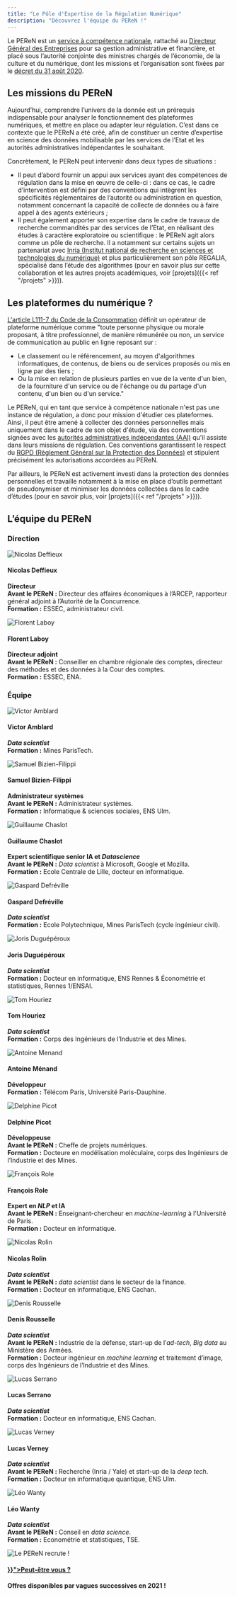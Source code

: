```yaml
---
title: "Le Pôle d'Expertise de la Régulation Numérique"
description: "Découvrez l'équipe du PEReN !"
---
```



Le PEReN est un [service à compétence nationale][1], rattaché au [Directeur Général des Entreprises][2] pour sa gestion administrative et financière, et placé sous l’autorité conjointe des ministres chargés de l’économie, de la culture et du numérique, dont les missions et l’organisation sont fixées par le [décret du 31 août 2020][3].





## Les missions du PEReN

Aujourd’hui, comprendre l’univers de la donnée est un prérequis indispensable pour analyser le fonctionnement des plateformes numériques, et mettre en place ou adapter leur régulation. C’est dans ce contexte que le PEReN a été créé, afin de constituer un centre d’expertise en science des données mobilisable par les services de l’Etat et les autorités administratives indépendantes le souhaitant.


Concrètement, le PEReN peut intervenir dans deux types de situations :
-	Il peut d’abord fournir un appui aux services ayant des compétences de régulation dans la mise en œuvre de celle-ci : dans ce cas, le cadre d’intervention est défini par des conventions qui intègrent les spécificités réglementaires de l’autorité ou administration en question, notamment concernant la capacité de collecte de données ou à faire appel à des agents extérieurs ;
-	Il peut également apporter son expertise dans le cadre de travaux de recherche commandités par des services de l’Etat, en réalisant des études à caractère exploratoire ou scientifique : le PEReN agit alors comme un pôle de recherche. Il a notamment sur certains sujets un partenariat avec [Inria (Institut national de recherche en sciences et technologies du numérique)][4] et plus particulièrement son pôle REGALIA, spécialisé dans l’étude des algorithmes (pour en savoir plus sur cette collaboration et les autres projets académiques, voir [projets]({{< ref "/projets" >}})).


[1]: https://www.vie-publique.fr/fiches/20245-les-services-competence-nationale
[2]: https://www.entreprises.gouv.fr/fr
[3]: https://www.legifrance.gouv.fr/jorf/id/JORFTEXT000042297154
[4]: https://inria.fr/fr


## Les plateformes du numérique ?


[L'article L111-7 du Code de la Consommation][6] définit un opérateur de plateforme numérique comme "toute personne physique ou morale proposant, à titre professionnel, de manière rémunérée ou non, un service de communication au public en ligne reposant sur :
* Le classement ou le référencement, au moyen d'algorithmes informatiques, de contenus, de biens ou de services proposés ou mis en ligne par des tiers ;
* Ou la mise en relation de plusieurs parties en vue de la vente d'un bien, de la fourniture d'un service ou de l'échange ou du partage d'un contenu, d'un bien ou d'un service."

Le PEReN, qui en tant que service à compétence nationale n'est pas une instance de régulation, a donc pour mission d'étudier ces plateformes. Ainsi, il peut être amené à collecter des données personnelles mais uniquement dans le cadre de son objet d'étude, via des conventions signées avec les [autorités administratives indépendantes (AAI)][5] qu'il assiste dans leurs missions de régulation. Ces conventions garantissent le respect du [RGPD (Règlement Général sur la Protection des Données)][7] et stipulent précisément les autorisations accordées au PEReN.

Par ailleurs, le PEReN est activement investi dans la protection des données personnelles et travaille notamment à la mise en place d’outils permettant de pseudonymiser et minimiser les données collectées dans le cadre d’études (pour en savoir plus, voir [projets]({{< ref "/projets" >}})).



[5]: https://www.vie-publique.fr/fiches/les-autorites-administratives-independantes
[6]: https://www.legifrance.gouv.fr/codes/article_lc/LEGIARTI000033219601/
[7]: https://www.cnil.fr/fr/comprendre-le-rgpd


## L’équipe du PEReN

### Direction

<div class="fr-grid-row fr-grid-row--gutters fr-grid-row--center fr-my-0">
    <div class="fr-col-6 fr-col-lg-3">
        <div class="fr-tile fr-enlarge-link">
            <div class="fr-tile__img">
                <img src="NicolasD.png" class="fr-responsive-img" title="Nicolas Deffieux" alt="Nicolas Deffieux" />
            </div>
            <div class="fr-tile__body">
                <h4 class="fr-tile__title">Nicolas Deffieux</h4>
                <p class="fr-tile__desc center">
                    <strong>Directeur</strong><br>
                    <strong>Avant le PEReN :</strong> Directeur des affaires économiques à l’ARCEP, rapporteur général adjoint à l’Autorité de la Concurrence.<br>
                    <strong>Formation :</strong> ESSEC, administrateur civil.
                </p>
            </div>
        </div>
    </div>
    <div class="fr-col-6 fr-col-lg-3">
        <div class="fr-tile fr-enlarge-link">
            <div class="fr-tile__img">
                <img src="Florent.png" class="fr-responsive-img" title="Florent Laboy" alt="Florent Laboy" />
            </div>
            <div class="fr-tile__body">
                <h4 class="fr-tile__title">Florent Laboy</h4>
                <p class="fr-tile__desc center">
                    <strong>Directeur adjoint</strong><br>
                    <strong>Avant le PEReN :</strong> Conseiller en chambre régionale des comptes, directeur des méthodes et des données à la Cour des comptes.<br>
                    <strong>Formation :</strong> ESSEC, ENA.
                </p>
            </div>
        </div>
    </div>
</div>

### Équipe

<div class="fr-grid-row fr-grid-row--gutters fr-grid-row--center">
    <div class="fr-col-6 fr-col-lg-3">
        <div class="fr-tile fr-enlarge-link">
            <div class="fr-tile__img">
                <img src="Victor.png" class="fr-responsive-img" title="Victor Amblard" alt="Victor Amblard" />
            </div>
            <div class="fr-tile__body">
                <h4 class="fr-tile__title">Victor Amblard</h4>
                <p class="fr-tile__desc center">
                    <strong><em lang="en">Data scientist</em></strong><br>
                    <strong>Formation :</strong> Mines ParisTech.
                </p>
            </div>
        </div>
    </div>
    <div class="fr-col-6 fr-col-lg-3">
        <div class="fr-tile fr-enlarge-link">
            <div class="fr-tile__img">
                <img src="Samuel.png" class="fr-responsive-img" title="Samuel Bizien-Filippi" alt="Samuel Bizien-Filippi" />
            </div>
            <div class="fr-tile__body">
                <h4 class="fr-tile__title">Samuel Bizien-Filippi</h4>
                <p class="fr-tile__desc center">
                    <strong>Administrateur systèmes</strong><br>
                    <strong>Avant le PEReN :</strong> Administrateur systèmes.<br>
                    <strong>Formation :</strong> Informatique & sciences sociales, ENS Ulm.
                </p>
            </div>
        </div>
    </div>
    <div class="fr-col-6 fr-col-lg-3">
        <div class="fr-tile fr-enlarge-link">
            <div class="fr-tile__img">
                <img src="guillaume.png" class="fr-responsive-img" title="Guillaume Chaslot" alt="Guillaume Chaslot" />
            </div>
            <div class="fr-tile__body">
                <h4 class="fr-tile__title">Guillaume Chaslot</h4>
                <p class="fr-tile__desc center">
                    <strong>Expert scientifique senior IA et <em lang="en">Datascience</em></strong><br>
                    <strong>Avant le PEReN :</strong> <em lang="en">Data scientist</em> à Microsoft, Google et Mozilla.<br>
                    <strong>Formation :</strong> Ecole Centrale de Lille, docteur en informatique.
                </p>
            </div>
        </div>
    </div>
    <div class="fr-col-6 fr-col-lg-3">
        <div class="fr-tile">
            <div class="fr-tile__img">
                <img src="Gaspard.png" class="fr-responsive-img" title="Gaspard Defréville" alt="Gaspard Defréville" />
            </div>
            <div class="fr-tile__body">
                <h4 class="fr-tile__title">Gaspard Defréville</h4>
                <p class="fr-tile__desc center">
                    <strong><em lang="en">Data scientist</em></strong><br>
                    <strong>Formation :</strong> Ecole Polytechnique, Mines ParisTech (cycle ingénieur civil).
                </p>
            </div>
        </div>
    </div>
    <div class="fr-col-6 fr-col-lg-3">
        <div class="fr-tile">
            <div class="fr-tile__img">
                <img src="Joris.png" class="fr-responsive-img" title="Joris Duguépéroux" alt="Joris Duguépéroux" />
            </div>
            <div class="fr-tile__body">
                <h4 class="fr-tile__title">Joris Duguépéroux</h4>
                <p class="fr-tile__desc center">
                    <strong><em lang="en">Data scientist</em></strong><br>
                    <strong>Formation :</strong> Docteur en informatique, ENS Rennes & Économétrie et statistiques, Rennes 1/ENSAI.
                </p>
            </div>
        </div>
    </div>
    <div class="fr-col-6 fr-col-lg-3">
        <div class="fr-tile fr-enlarge-link">
            <div class="fr-tile__img">
                <img src="Tom.png" class="fr-responsive-img" title="Tom Houriez" alt="Tom Houriez" />
            </div>
            <div class="fr-tile__body">
                <h4 class="fr-tile__title">Tom Houriez</h4>
                <p class="fr-tile__desc center"><strong class="inline-center"><em lang="en">Data scientist</em></strong><br>
                <strong>Formation  :</strong> Corps des Ingénieurs de l’Industrie et des Mines.</p>
            </div>
        </div>
    </div>
    <div class="fr-col-6 fr-col-lg-3">
        <div class="fr-tile fr-enlarge-link">
            <div class="fr-tile__img">
                <img src="Antoine.png" class="fr-responsive-img" title="Antoine Menand" alt="Antoine Menand" />
            </div>
            <div class="fr-tile__body">
                <h4 class="fr-tile__title">Antoine Ménand</h4>
                <p class="fr-tile__desc center">
                    <strong>Développeur</strong><br>
                    <strong>Formation :</strong> Télécom Paris, Université Paris-Dauphine.
                </p>
            </div>
        </div>
    </div>
    <div class="fr-col-6 fr-col-lg-3">
        <div class="fr-tile fr-enlarge-link">
            <div class="fr-tile__img">
                <img src="Delphine.png" class="fr-responsive-img" title="Delphine Picot" alt="Delphine Picot" />
            </div>
            <div class="fr-tile__body">
                <h4 class="fr-tile__title">Delphine Picot</h4>
                <p class="fr-tile__desc center">
                    <strong>Développeuse</strong><br>
                    <strong>Avant le PEReN :</strong> Cheffe de projets numériques.<br>
                    <strong>Formation :</strong> Docteure en modélisation moléculaire, corps des Ingénieurs de l’Industrie et des Mines.
                </p>
            </div>
        </div>
    </div>
    <div class="fr-col-6 fr-col-lg-3">
        <div class="fr-tile fr-enlarge-link">
            <div class="fr-tile__img">
                <img src="Francois.png" class="fr-responsive-img" title="François Role" alt="François Role" />
            </div>
            <div class="fr-tile__body">
                <h4 class="fr-tile__title">François Role</h4>
                <p class="fr-tile__desc center">
                    <strong>Expert en <em lang="en">NLP</em> et IA</strong><br>
                    <strong>Avant le PEReN :</strong> Enseignant-chercheur en <em lang="en">machine-learning</em> à l'Université de Paris.<br>
                    <strong>Formation :</strong> Docteur en informatique.
                </p>
            </div>
        </div>
    </div>
    <div class="fr-col-6 fr-col-lg-3">
        <div class="fr-tile fr-enlarge-link">
            <div class="fr-tile__img">
                <img src="NicolasR.png" class="fr-responsive-img" title="Nicolas Rolin" alt="Nicolas Rolin" />
            </div>
            <div class="fr-tile__body">
                <h4 class="fr-tile__title">Nicolas Rolin</h4>
                <p class="fr-tile__desc center">
                    <strong><em lang="en">Data scientist</em></strong><br>
                    <strong>Avant le PEReN :</strong> <em lang="en"> data scientist </em> dans le secteur de la finance.<br>
                    <strong>Formation :</strong> Docteur en informatique, ENS Cachan.
                </p>
            </div>
        </div>
    </div>
    <div class="fr-col-6 fr-col-lg-3">
        <div class="fr-tile fr-enlarge-link">
            <div class="fr-tile__img">
                <img src="Denis.png" class="fr-responsive-img" title="Denis Rousselle" alt="Denis Rousselle" />
            </div>
            <div class="fr-tile__body">
                <h4 class="fr-tile__title">Denis Rousselle</h4>
                <p class="fr-tile__desc center">
                    <strong><em lang="en">Data scientist</em></strong><br>
                    <strong>Avant le PEReN :</strong> Industrie de la défense, start-up de l’<em lang="en">ad-tech</em>, <em lang="en">Big data</em> au Ministère des Armées.<br>
                    <strong>Formation :</strong> Docteur ingénieur en <em lang="en">machine learning</em> et traitement d’image, corps des Ingénieurs de l’Industrie et des Mines.
                </p>
            </div>
        </div>
    </div>
    <div class="fr-col-6 fr-col-lg-3">
        <div class="fr-tile fr-enlarge-link">
            <div class="fr-tile__img">
                <img src="LucasS.png" class="fr-responsive-img" title="Lucas Serrano" alt="Lucas Serrano" />
            </div>
            <div class="fr-tile__body">
                <h4 class="fr-tile__title">Lucas Serrano</h4>
                <p class="fr-tile__desc center">
                    <strong><em lang="en">Data scientist</em></strong><br>
                    <strong>Formation :</strong> Docteur en informatique, ENS Cachan.
                </p>
            </div>
        </div>
    </div>
    <div class="fr-col-6 fr-col-lg-3">
        <div class="fr-tile fr-enlarge-link">
            <div class="fr-tile__img">
                <img src="LucasV.png" class="fr-responsive-img" title="Lucas Verney" alt="Lucas Verney" />
            </div>
            <div class="fr-tile__body">
                <h4 class="fr-tile__title">Lucas Verney</h4>
                <p class="fr-tile__desc center">
                    <strong><em lang="en">Data scientist</em></strong><br>
                    <strong>Avant le PEReN :</strong> Recherche (Inria / Yale) et start-up de la <em lang="en">deep tech</em>.<br>
                    <strong>Formation :</strong> Docteur en informatique quantique, ENS Ulm.
                </p>
            </div>
        </div>
    </div>
    <div class="fr-col-6 fr-col-lg-3">
        <div class="fr-tile fr-enlarge-link">
            <div class="fr-tile__img">
                <img src="Leo.png" class="fr-responsive-img" title="Léo Wanty" alt="Léo Wanty" />
            </div>
            <div class="fr-tile__body">
                <h4 class="fr-tile__title">Léo Wanty</h4>
                <p class="fr-tile__desc center">
                    <strong><em lang="en"> Data scientist </em></strong><br>
                    <strong>Avant le PEReN :</strong> Conseil en <em lang="en">data science</em>.<br>
                    <strong>Formation :</strong> Econométrie et statistiques, TSE.
                </p>
            </div>
        </div>
    </div>
    <div class="fr-col-6 fr-col-lg-3">
        <div class="fr-tile fr-enlarge-link">
            <div class="fr-tile__img">
                <img src="undraw_interview_rmcf.svg" class="fr-responsive-img" title="Le PEReN recrute !" alt="Le PEReN recrute !" />
            </div>
            <div class="fr-tile__body">
                <h4 class="fr-tile__title"><a class="fr-tile__link" href="{{< ref "/recrutement" >}}">Peut-être vous ?</a></h4>
                <p class="fr-tile__desc center"><strong>Offres disponibles par vagues successives en 2021 !</strong></p>
            </div>
        </div>
    </div>
</div>
